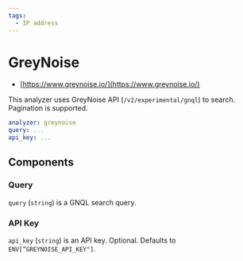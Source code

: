 ```yaml
---
tags:
  - IP address
---
```


# GreyNoise

- [https://www.greynoise.io/](https://www.greynoise.io/)

This analyzer uses GreyNoise API (`/v2/experimental/gnql`) to search. Pagination is supported.

```yaml
analyzer: greynoise
query: ...
api_key: ...
```

## Components

### Query

`query` (`string`) is a GNQL search query.

### API Key

`api_key` (`string`) is an API key. Optional. Defaults to `ENV[”GREYNOISE_API_KEY"]`.

